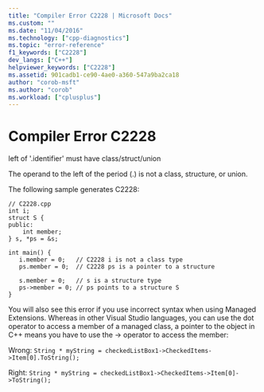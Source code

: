 ```yaml
---
title: "Compiler Error C2228 | Microsoft Docs"
ms.custom: ""
ms.date: "11/04/2016"
ms.technology: ["cpp-diagnostics"]
ms.topic: "error-reference"
f1_keywords: ["C2228"]
dev_langs: ["C++"]
helpviewer_keywords: ["C2228"]
ms.assetid: 901cadb1-ce90-4ae0-a360-547a9ba2ca18
author: "corob-msft"
ms.author: "corob"
ms.workload: ["cplusplus"]
---
```

# Compiler Error C2228
left of '.identifier' must have class/struct/union  
  
 The operand to the left of the period (.) is not a class, structure, or union.  
  
 The following sample generates C2228:  
  
```  
// C2228.cpp  
int i;  
struct S {  
public:  
    int member;  
} s, *ps = &s;  
  
int main() {  
   i.member = 0;   // C2228 i is not a class type  
   ps.member = 0;  // C2228 ps is a pointer to a structure  
  
   s.member = 0;   // s is a structure type  
   ps->member = 0; // ps points to a structure S  
}  
```  
  
 You will also see this error if you use incorrect syntax when using Managed Extensions. Whereas in other Visual Studio languages, you can use the dot operator to access a member of a managed class, a pointer to the object in C++ means you have to use the -> operator to access the member:  
  
 Wrong: `String * myString = checkedListBox1->CheckedItems->Item[0].ToString();`  
  
 Right: `String * myString = checkedListBox1->CheckedItems->Item[0]->ToString();`